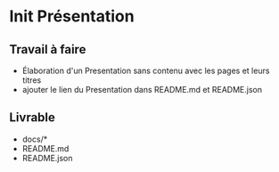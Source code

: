 # Init Présentation

## Travail à faire
- Élaboration d'un Presentation sans contenu avec les pages et leurs titres
- ajouter le lien du Presentation dans README.md et README.json

## Livrable
- docs/*
- README.md
- README.json